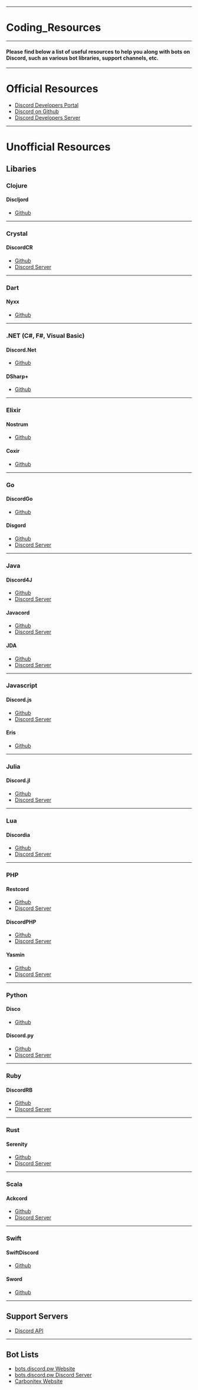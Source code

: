 <head>
<hr />
	<h1 id="Coding_Resources">Coding_Resources</h1>
<hr />
	<h4 id="titel">Please find below a list of useful resources to help you along with bots on Discord, such as various bot libraries, support channels, etc.</h4>
<hr />
	<h1 id="wiki_official_resources">Official Resources</h1>
<ul>
	<li><a href="https://discordapp.com/developers/docs/intro" rel="nofollow">Discord Developers Portal</a></li>
	<li><a href="https://github.com/discordapp" rel="nofollow">Discord on Github</a></li>
	<li><a href="https://discord.gg/discord-developers" rel="nofollow">Discord Developers Server</a></li>
</ul>
<hr />
	<h1 id="wiki_unofficial_resources">Unofficial Resources</h1>
	<h2 id="wiki_libaries">Libaries</h2>
	<h3 id="wiki_clojure">Clojure</h3>
	<h4 id="wiki_discljord">Discljord</h4>
<ul>
	<li><a href="https://github.com/IGJoshua/discljord" rel="nofollow">Github</a></li>
</ul>
<hr />
	<h3 id="wiki_crystal">Crystal</h3>
	<h4 id="wiki_discordcr">DiscordCR</h4>
<ul>
<li><a href="https://github.com/meew0/discordcr" rel="nofollow">Github</a></li>
<li><a href="https://discord.gg/puaxPkK" rel="nofollow">Discord Server</a></li>
</ul>
<hr />
<h3 id="wiki_dart">Dart</h3>
<h4 id="wiki_nyxx">Nyxx</h4>
<ul>
<li><a href="https://github.com/l7ssha/nyxx" rel="nofollow">Github</a></li>
</ul>
<hr />
<h3 id="wiki_.net_.28c.23.2C_f.23.2C_visual_basic.29">.NET (C#, F#, Visual Basic)</h3>
<h4 id="wiki_discord.net">Discord.Net</h4>
<ul>
<li><a href="https://github.com/RogueException/Discord.Net" rel="nofollow">Github</a></li>
</ul>
<h4 id="wiki_dsharp.2B">DSharp+</h4>
<ul>
<li><a href="https://github.com/DSharpPlus/DSharpPlus" rel="nofollow">Github</a></li>
</ul>
<hr />
<h3 id="wiki_elixir">Elixir</h3>
<h4 id="wiki_nostrum">Nostrum</h4>
<ul>
<li><a href="https://github.com/Kraigie/nostrum" rel="nofollow">Github</a></li>
</ul>
<h4 id="wiki_coxir">Coxir</h4>
<ul>
<li><a href="https://github.com/satom99/" rel="nofollow">Github</a></li>
</ul>
<hr />
<h3 id="wiki_go">Go</h3>
<h4 id="wiki_discordgo">DiscordGo</h4>
<ul>
<li><a href="https://github.com/bwmarrin/discordgo" rel="nofollow">Github</a></li>
</ul>
<h4 id="wiki_disgord">Disgord</h4>
<ul>
<li><a href="https://github.com/andersfylling/disgord" rel="nofollow">Github</a></li>
<li><a href="https://discord.gg/qBVmnq9" rel="nofollow">Discord Server</a></li>
</ul>
<hr />
<h3 id="wiki_java">Java</h3>
<h4 id="wiki_discord4j">Discord4J</h4>
<ul>
<li><a href="https://github.com/Discord4J/Discord4J" rel="nofollow">Github</a></li>
<li><a href="https://discord.gg/NxGAeCY" rel="nofollow">Discord Server</a></li>
</ul>
<h4 id="wiki_javacord">Javacord</h4>
<ul>
<li><a href="https://github.com/Javacord/Javacord" rel="nofollow">Github</a></li>
<li><a href="https://discord.gg/0qJ2jjyneLEgG7y3" rel="nofollow">Discord Server</a></li>
</ul>
<h4 id="wiki_jda">JDA</h4>
<ul>
<li><a href="https://github.com/DV8FromTheWorld/JDA" rel="nofollow">Github</a></li>
<li><a href="https://discord.gg/0hMr4ce0tIl3SLv5" rel="nofollow">Discord Server</a></li>
</ul>
<hr />
<h3 id="wiki_javascript">Javascript</h3>
<h4 id="wiki_discord.js">Discord.js</h4>
<ul>
<li><a href="https://github.com/discordjs/discord.js" rel="nofollow">Github</a></li>
<li><a href="https://discord.gg/bRCvFy9" rel="nofollow">Discord Server</a></li>
</ul>
<h4 id="wiki_eris">Eris</h4>
<ul>
<li><a href="https://github.com/abalabahaha/eris" rel="nofollow">Github</a></li>
</ul>
<hr />
<h3 id="wiki_julia">Julia</h3>
<h4 id="wiki_discord.jl">Discord.jl</h4>
<ul>
<li><a href="https://github.com/Xh4H/Discord.jl" rel="nofollow">Github</a></li>
<li><a href="https://discord.gg/ng9TjYd" rel="nofollow">Discord Server</a></li>
</ul>
<hr />
<h3 id="wiki_lua">Lua</h3>
<h4 id="wiki_discordia">Discordia</h4>
<ul>
<li><a href="https://github.com/SinisterRectus/Discordia" rel="nofollow">Github</a></li>
<li><a href="https://discord.gg/NKM3XmF" rel="nofollow">Discord Server</a></li>
</ul>
<hr />
<h3 id="wiki_php">PHP</h3>
<h4 id="wiki_restcord">Restcord</h4>
<ul>
<li><a href="https://github.com/restcord/restcord" rel="nofollow">Github</a></li>
<li><a href="https://discord.gg/khC2PP8" rel="nofollow">Discord Server</a></li>
</ul>
<h4 id="wiki_discordphp">DiscordPHP</h4>
<ul>
<li><a href="https://github.com/teamreflex/DiscordPHP" rel="nofollow">Github</a></li>
<li><a href="https://discord.gg/0duG4FF1ElFGUFVq" rel="nofollow">Discord Server</a></li>
</ul>
<h4 id="wiki_yasmin">Yasmin</h4>
<ul>
<li><a href="https://github.com/CharlotteDunois/Yasmin" rel="nofollow">Github</a></li>
<li><a href="https://discord.gg/hUpnqam" rel="nofollow">Discord Server</a></li>
</ul>
<hr />
<h3 id="wiki_python">Python</h3>
<h4 id="wiki_disco">Disco</h4>
<ul>
<li><a href="https://github.com/b1naryth1ef/disco" rel="nofollow">Github</a></li>
</ul>
<h4 id="wiki_discord.py">Discord.py</h4>
<ul>
<li><a href="https://github.com/Rapptz/discord.py" rel="nofollow">Github</a></li>
<li><a href="https://discord.gg/r3sSKJJ" rel="nofollow">Discord Server</a></li>
</ul>
<hr />
<h3 id="wiki_ruby">Ruby</h3>
<h4 id="wiki_discordrb">DiscordRB</h4>
<ul>
<li><a href="https://github.com/meew0/discordrb" rel="nofollow">Github</a></li>
<li><a href="https://discord.gg/cyK3Hjm" rel="nofollow">Discord Server</a></li>
</ul>
<hr />
<h3 id="wiki_rust">Rust</h3>
<h4 id="wiki_serenity">Serenity</h4>
<ul>
<li><a href="https://github.com/zeyla/serenity" rel="nofollow">Github</a></li>
<li><a href="https://discord.gg/WBdGJCc" rel="nofollow">Discord Server</a></li>
</ul>
<hr />
<h3 id="wiki_scala">Scala</h3>
<h4 id="wiki_ackcord">Ackcord</h4>
<ul>
<li><a href="https://github.com/Katrix/AckCord" rel="nofollow">Github</a></li>
<li><a href="https://discord.gg/5UH627u" rel="nofollow">Discord Server</a></li>
</ul>
<hr />
<h3 id="wiki_swift">Swift</h3>
<h4 id="wiki_swiftdiscord">SwiftDiscord</h4>
<ul>
<li><a href="https://github.com/nuclearace/SwiftDiscord" rel="nofollow">Github</a></li>
</ul>
<h4 id="wiki_sword">Sword</h4>
<ul>
<li><a href="https://github.com/Azoy/Sword" rel="nofollow">Github</a></li>
</ul>
<hr />
<h2 id="wiki_support_servers">Support Servers</h2>
<ul>
<li><a href="https://discord.gg/discord-api" rel="nofollow">Discord API</a></li>
</ul>
<hr />
<h2 id="wiki_bot_lists">Bot Lists</h2>
<ul>
<li><a href="https://bots.discord.pw" rel="nofollow">bots.discord.pw Website</a></li>
<li><a href="https://discord.gg/0cDvIgU2voWn4BaD" rel="nofollow">bots.discord.pw Discord Server</a></li>
<li><a href="https://www.carbonitex.net/Discord/bots" rel="nofollow">Carbonitex Website</a></li>
</ul>


<!--

**Here are some ideas to get you started:**

🙋‍♀️ A short introduction - what is your organization all about?
🌈 Contribution guidelines - how can the community get involved?
👩‍💻 Useful resources - where can the community find your docs? Is there anything else the community should know?
🍿 Fun facts - what does your team eat for breakfast?
🧙 Remember, you can do mighty things with the power of [Markdown](https://docs.github.com/github/writing-on-github/getting-started-with-writing-and-formatting-on-github/basic-writing-and-formatting-syntax)
-->
